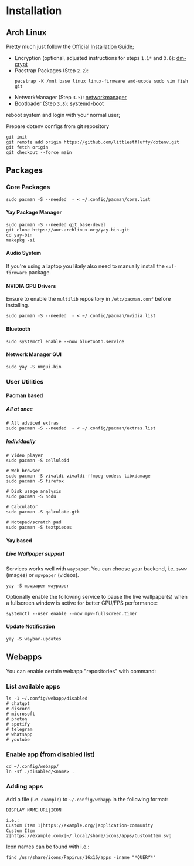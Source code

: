 # Installation

## Arch Linux

Pretty much just follow the [Official Installation Guide](https://wiki.archlinux.org/title/Installation_guide);

- Encryption (optional, adjusted instructions for steps `1.1*` and `3.6`): [dm-crypt](https://wiki.archlinux.org/title/Dm-crypt/Device_encryption)
- Pacstrap Packages (Step `2.2`):
  ```shell
  pacstrap -K /mnt base linux linux-firmware amd-ucode sudo vim fish git
  ```
- NetworkManager (Step `3.5`): [networkmanager](https://wiki.archlinux.org/title/NetworkManager)
- Bootloader (Step `3.8`): [systemd-boot](https://wiki.archlinux.org/title/Systemd-boot)

reboot system and login with your normal user;

Prepare dotenv configs from git repository
```shell
git init
git remote add origin https://github.com/littlestfluffy/dotenv.git
git fetch origin
git checkout --force main
```

## Packages

### Core Packages

```shell
sudo pacman -S --needed  - < ~/.config/pacman/core.list
```

#### Yay Package Manager

```shell
sudo pacman -S --needed git base-devel 
git clone https://aur.archlinux.org/yay-bin.git
cd yay-bin 
makepkg -si
```

#### Audio System

If you're using a laptop you likely also need to manually install the `sof-firmware` package.

#### NVIDIA GPU Drivers

Ensure to enable the `multilib` repository in `/etc/pacman.conf` before installing.

```shell
sudo pacman -S --needed  - < ~/.config/pacman/nvidia.list
```

#### Bluetooth

```shell
sudo systemctl enable --now bluetooth.service
```


#### Network Manager GUI

```shell
sudo yay -S nmgui-bin
```

### User Utilities

#### Pacman based

##### All at once

```shell
# All adviced extras
sudo pacman -S --needed  - < ~/.config/pacman/extras.list
```

##### Individually

```shell
# Video player
sudo pacman -S celluloid          

# Web browser
sudo pacman -S vivaldi vivaldi-ffmpeg-codecs libxdamage
sudo pacman -S firefox

# Disk usage analysis 
sudo pacman -S ncdu

# Calculator
sudo pacman -S qalculate-gtk

# Notepad/scratch pad
sudo pacman -S textpieces
```

#### Yay based

##### Live Wallpaper support

Services works well with `waypaper`. You can choose your backend, i.e. `swww` (images) or `mpvpaper` (videos).

```shell
yay -S mpvpaper waypaper
```

Optionally enable the following service to pause the live wallpaper(s) when a fullscreen window is active for better GPU/FPS performance:
```shell
systemctl --user enable --now mpv-fullscreen.timer
```

#### Update Notification

```shell
yay -S waybar-updates
```

## Webapps

You can enable certain webapp "repositories" with command:

### List available apps

```shell
ls -1 ~/.config/webapp/disabled
# chatgpt
# discord
# microsoft
# proton
# spotify
# telegram
# whatsapp
# youtube
```

### Enable app (from disabled list)

```shell
cd ~/.config/webapp/
ln -sf ./disabled/<name> .
```

### Adding apps

Add a file (i.e. `example`) to `~/.config/webapp` in the following format:

```shell
DISPLAY NAME|URL|ICON

i.e.:
Custom Item 1|https://example.org/|application-community
Custom Item 2|https://example.com/|~/.local/share/icons/apps/CustomItem.svg
```

Icon names can be found with i.e.:
```shell
find /usr/share/icons/Papirus/16x16/apps -iname "*QUERY*"
```
